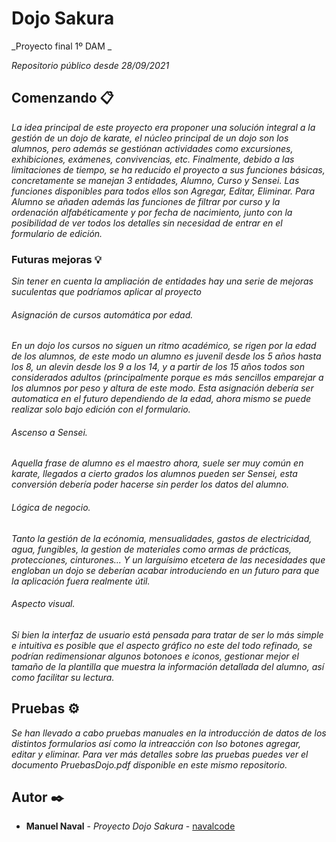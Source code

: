# Dojo Sakura

_Proyecto final 1º DAM _

_Repositorio público desde 28/09/2021_

## Comenzando 📋

_La idea principal de este proyecto era proponer una solución integral a la gestión de un dojo de karate, el núcleo principal de un dojo son los alumnos,
pero además se gestiónan actividades como excursiones, exhibiciones, exámenes, convivencias, etc. Finalmente, debido a las limitaciones de tiempo, se ha reducido
el proyecto a sus funciones básicas, concretamente se manejan 3 entidades, Alumno, Curso y Sensei. Las funciones disponibles para todos ellos son Agregar,
Editar, Eliminar. Para Alumno se añaden además las funciones de filtrar por curso y la ordenación alfabéticamente y por fecha de nacimiento, junto con la posibilidad
de ver todos los detalles sin necesidad de entrar en el formulario de edición._

### Futuras mejoras 💡

_Sin tener en cuenta la ampliación de entidades hay una serie de mejoras suculentas que podríamos aplicar al proyecto_

###### Asignación de cursos automática por edad.

_En un dojo los cursos no siguen un ritmo académico, se rigen por la edad de los alumnos, de este modo un alumno es juvenil desde los 5 años hasta los 8, un alevin desde los 9 a los 14, y a partir
de los 15 años todos son considerados adultos (principalmente porque es más sencillos emparejar a los alumnos por peso y altura de este modo.
Esta asignación debería ser automatica en el futuro dependiendo de la edad, ahora mismo se puede realizar solo bajo edición con el formulario._

###### Ascenso a Sensei.

_Aquella frase de alumno es el maestro ahora, suele ser muy común en karate, llegados a cierto grados los alumnos pueden ser Sensei, esta conversión debería poder hacerse 
sin perder los datos del alumno._

###### Lógica de negocio.

_Tanto la gestión de la ecónomia, mensualidades, gastos de electricidad, agua, fungibles, la gestion de materiales como armas de prácticas, protecciones, cinturones... Y un 
larguísimo etcetera de las necesidades que engloban un dojo se deberían acabar introduciendo en un futuro para que la aplicación fuera realmente útil._

###### Aspecto visual.

_Si bien la interfaz de usuario está pensada para tratar de ser lo más simple e intuitiva es posible que el aspecto gráfico no este del todo refinado, se podrían redimensionar
algunos botonoes e iconos, gestionar mejor el tamaño de la plantilla que muestra la información detallada del alumno, así como facilitar su lectura._

## Pruebas ⚙️

_Se han llevado a cabo pruebas manuales en la introducción de datos de los distintos formularios así como la intreacción con lso botones agregar, editar y eliminar.
Para ver más detalles sobre las pruebas puedes ver el documento PruebasDojo.pdf disponible en este mismo repositorio._


## Autor ✒️



* **Manuel Naval** - *Proyecto Dojo Sakura* - [navalcode](https://github.com/navalcode)

